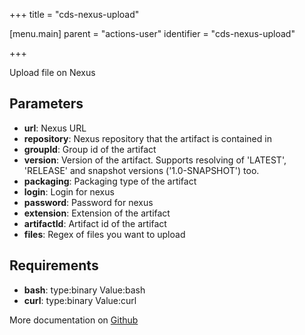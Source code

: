 +++
title = "cds-nexus-upload"

[menu.main]
parent = "actions-user"
identifier = "cds-nexus-upload"

+++

Upload file on Nexus

## Parameters

* **url**: Nexus URL
* **repository**: Nexus repository that the artifact is contained in
* **groupId**: Group id of the artifact
* **version**: Version of the artifact. Supports resolving of 'LATEST', 'RELEASE' and snapshot versions ('1.0-SNAPSHOT') too.
* **packaging**: Packaging type of the artifact
* **login**: Login for nexus
* **password**: Password for nexus
* **extension**: Extension of the artifact
* **artifactId**: Artifact id of the artifact
* **files**: Regex of files you want to upload


## Requirements

* **bash**: type:binary Value:bash
* **curl**: type:binary Value:curl


More documentation on [Github](https://github.com/ovh/cds/tree/master/contrib/actions/cds-nexus-upload.hcl)


